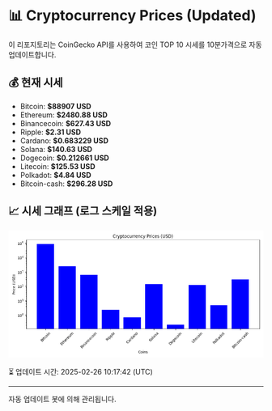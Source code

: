 
# 📊 Cryptocurrency Prices (Updated)

이 리포지토리는 CoinGecko API를 사용하여 코인 TOP 10 시세를 10분가격으로 자동 업데이트합니다.

## 💰 현재 시세
- Bitcoin: **$88907 USD**
- Ethereum: **$2480.88 USD**
- Binancecoin: **$627.43 USD**
- Ripple: **$2.31 USD**
- Cardano: **$0.683229 USD**
- Solana: **$140.63 USD**
- Dogecoin: **$0.212661 USD**
- Litecoin: **$125.53 USD**
- Polkadot: **$4.84 USD**
- Bitcoin-cash: **$296.28 USD**

## 📈 시세 그래프 (로그 스케일 적용)
![Crypto Prices](crypto_prices.png)

⏳ 업데이트 시간: 2025-02-26 10:17:42 (UTC)

---
자동 업데이트 봇에 의해 관리됩니다.
